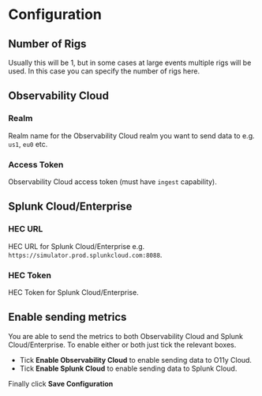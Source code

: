 # Configuration

## Number of Rigs

Usually this will be 1, but in some cases at large events multiple rigs will be used. In this case you can specify the number of rigs here.

## Observability Cloud

### Realm

Realm name for the Observability Cloud realm you want to send data to e.g. `us1`, `eu0` etc.

### Access Token

Observability Cloud access token (must have `ingest` capability).

## Splunk Cloud/Enterprise

### HEC URL

HEC URL for Splunk Cloud/Enterprise e.g. `https://simulator.prod.splunkcloud.com:8088`.

### HEC Token

HEC Token for Splunk Cloud/Enterprise.

## Enable sending metrics

You are able to send the metrics to both Observability Cloud and Splunk Cloud/Enterprise. To enable either or both just tick the relevant boxes.

* Tick **Enable Observability Cloud** to enable sending data to O11y Cloud.
* Tick **Enable Splunk Cloud** to enable sending data to Splunk Cloud.

Finally click **Save Configuration**
